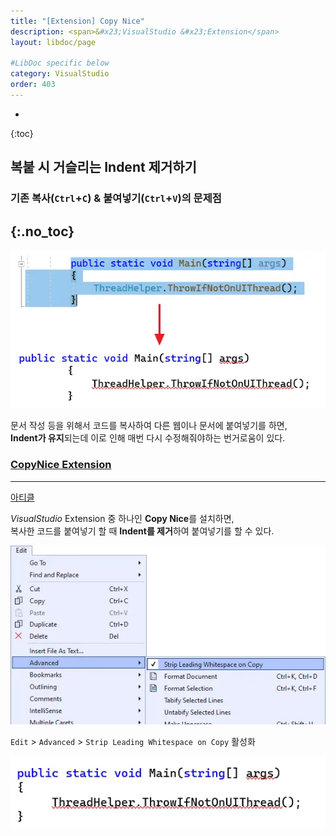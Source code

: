 ```yaml
---
title: "[Extension] Copy Nice"
description: <span>&#x23;VisualStudio &#x23;Extension</span>
layout: libdoc/page

#LibDoc specific below
category: VisualStudio
order: 403
---
```

* 
{:toc}

## 복붙 시 거슬리는 Indent 제거하기

### 기존 복사(`Ctrl`+`C`) & 붙여넣기(`Ctrl`+`V`)의 문제점
{:.no_toc}
---
![](/assets/Documents/VisualStudio/CopyNice_Extension/1.webp)

문서 작성 등을 위해서 코드를 복사하여 다른 웹이나 문서에 붙여넣기를 하면,<br/>
**Indent가 유지**되는데 이로 인해 매번 다시 수정해줘야하는 번거로움이 있다.

### [CopyNice Extension](https://marketplace.visualstudio.com/items?itemName=MadsKristensen.CopyNice)
---
[아티클](https://devblogs.microsoft.com/visualstudio/copy-with-proper-indentation/)

*VisualStudio* Extension 중 하나인 **Copy Nice**를 설치하면,<br/>
복사한 코드를 붙여넣기 할 때 **Indent를 제거**하여 붙여넣기를 할 수 있다.

![설정](/assets/Documents/VisualStudio/CopyNice_Extension/2.webp)

`Edit` > `Advanced` > `Strip Leading Whitespace on Copy` 활성화

![결과물](/assets/Documents/VisualStudio/CopyNice_Extension/3.webp)